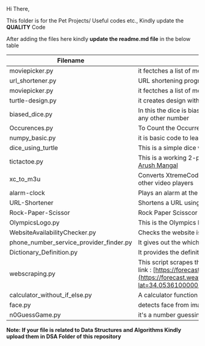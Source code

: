 Hi There,

This folder is for the Pet Projects/ Useful codes etc.,
Kindly update the **QUALITY** Code

After adding the files here kindly **update the readme.md file** in the below table



| Filename         | Description                                                        |
| ---------------- | ------------------------------------------------------------------ |
| moviepicker.py   | it fectches a list of movies names and their rating from IMDB data |
| url_shortener.py | URL shortening program using pyshortener lib                       |
| moviepicker.py|it fectches a list of movies names and their rating from IMDB data|
| turtle-design.py|it creates design with help of python turtle library|
| biased_dice.py|In this the dice is biased means the probability of occuring 6 is more than any other number|
|Occurences.py|To Count the Occurrences of Each Word in a Given String Sentence.|
| numpy_basic.py|it is basic code to learn numpy|
| dice_using_turtle | This is a simple dice with a graphical interface which was made using Turtle |
| tictactoe.py | This is a working 2-player tictactoe game made using python made by [Arush Mangal](https://github.com/arushmangal) |
| xc_to_m3u | Converts XtremeCode API to a M3U file to make iptv more compatible with other video players |
| alarm-clock | Plays an alarm at the given time (Use 12 hour clock format) |
| URL-Shortener | Shortens a URL using tinyurl api | 
| Rock-Paper-Scissor| Rock Paper Scisscor Game using Python |
| OlympicsLogo.py | This is the Olympics Logo made using Turtle in Python |
| WebsiteAvailabilityChecker.py | Checks the website is available or not. |
|phone_number_service_provider_finder.py|It gives out the which service provide that a phone number has|
|Dictionary_Definition.py|It provides the definition of the word available in the array|
| webscraping.py | This script scrapes the Weather data for the city of Los Angeles from the link : [https://forecast.weather.gov/](https://forecast.weather.gov/MapClick.php?lat=34.05361000000005&lon=-118.24549999999999#.X2DWvmgzZPY) |
|calculator_without_if_else.py|A calculator function which deos not use if else|
|face.py | detects face from images/videos |
|n0GuessGame.py | it's a number guessing game |

**Note: If your file is related to Data Structures and Algorithms Kindly upload them in DSA Folder of this repository**
